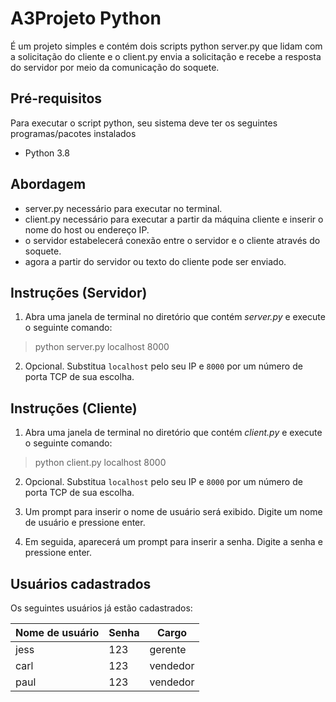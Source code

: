 # A3Projeto Python

É um projeto simples e contém dois scripts python server.py que lidam com a solicitação do cliente e o client.py envia a solicitação e recebe a resposta do servidor por meio da comunicação do soquete.

## Pré-requisitos

Para executar o script python, seu sistema deve ter os seguintes programas/pacotes instalados
* Python 3.8

## Abordagem
* server.py necessário para executar no terminal.
* client.py necessário para executar a partir da máquina cliente e inserir o nome do host ou endereço IP.
* o servidor estabelecerá conexão entre o servidor e o cliente através do soquete.
* agora a partir do servidor ou texto do cliente pode ser enviado.

## Instruções (Servidor)
  
1. Abra uma janela de terminal no diretório que contém *server.py* e execute o seguinte comando:
> python server.py localhost 8000

2. Opcional. Substitua `localhost` pelo seu IP e `8000` por um número de porta TCP de sua escolha.

## Instruções (Cliente)

1. Abra uma janela de terminal no diretório que contém *client.py* e execute o seguinte comando:
> python client.py localhost 8000

2. Opcional. Substitua `localhost` pelo seu IP e `8000` por um número de porta TCP de sua escolha.

3. Um prompt para inserir o nome de usuário será exibido. Digite um nome de usuário e pressione enter.

4. Em seguida, aparecerá um prompt para inserir a senha. Digite a senha e pressione enter.

## Usuários cadastrados

Os seguintes usuários já estão cadastrados:

| Nome de usuário | Senha | Cargo |
|---|---|---|
| jess | 123 | gerente |
| carl | 123 | vendedor |
| paul | 123 | vendedor |
